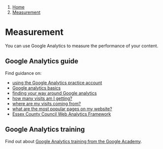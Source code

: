 1.  [Home](/docs/core/contents)
2.  [Measurement](#)

# Measurement

You can use Google Analytics to measure the performance of your content.

## Google Analytics guide

Find guidance on:
*   [using the Google Analytics practice account](login-and-training-overview)
*   [Google analytics basics](google-analytics-basics)
*   [finding your way around Google analytics](finding-your-way-around)
*   [how many visits am I getting?](how-many-visits-am-I-getting)
*   [where are my visits coming from?](where-are-my-visits-coming-from)
*   [what are the most popular pages on my website?](what-are-the-most-popular-pages-on-my-website)
*   [Essex County Council Web Analytics Framework](ecc-web-analytics-framework)

## Google Analytics training

Find out about [Google Analytics training from the Google Academy](google-analytics-further-reading).

